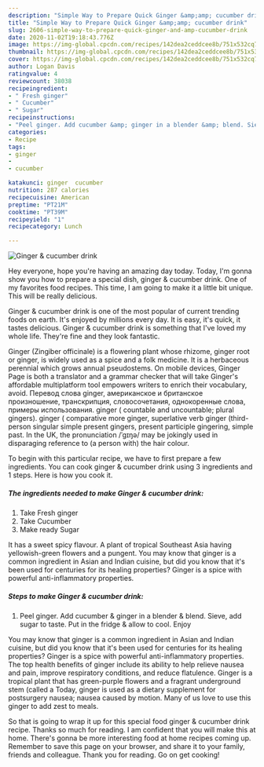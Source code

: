 ```yaml
---
description: "Simple Way to Prepare Quick Ginger &amp;amp; cucumber drink"
title: "Simple Way to Prepare Quick Ginger &amp;amp; cucumber drink"
slug: 2606-simple-way-to-prepare-quick-ginger-and-amp-cucumber-drink
date: 2020-11-02T19:18:43.776Z
image: https://img-global.cpcdn.com/recipes/142dea2ceddcee8b/751x532cq70/ginger-cucumber-drink-recipe-main-photo.jpg
thumbnail: https://img-global.cpcdn.com/recipes/142dea2ceddcee8b/751x532cq70/ginger-cucumber-drink-recipe-main-photo.jpg
cover: https://img-global.cpcdn.com/recipes/142dea2ceddcee8b/751x532cq70/ginger-cucumber-drink-recipe-main-photo.jpg
author: Logan Davis
ratingvalue: 4
reviewcount: 38038
recipeingredient:
- " Fresh ginger"
- " Cucumber"
- " Sugar"
recipeinstructions:
- "Peel ginger. Add cucumber &amp; ginger in a blender &amp; blend. Sieve, add sugar to taste. Put in the fridge &amp; allow to cool. Enjoy"
categories:
- Recipe
tags:
- ginger
- 
- cucumber

katakunci: ginger  cucumber 
nutrition: 287 calories
recipecuisine: American
preptime: "PT21M"
cooktime: "PT39M"
recipeyield: "1"
recipecategory: Lunch

---
```



![Ginger &amp; cucumber drink](https://img-global.cpcdn.com/recipes/142dea2ceddcee8b/751x532cq70/ginger-cucumber-drink-recipe-main-photo.jpg)

Hey everyone, hope you're having an amazing day today. Today, I'm gonna show you how to prepare a special dish, ginger &amp; cucumber drink. One of my favorites food recipes. This time, I am going to make it a little bit unique. This will be really delicious.

Ginger &amp; cucumber drink is one of the most popular of current trending foods on earth. It's enjoyed by millions every day. It is easy, it's quick, it tastes delicious. Ginger &amp; cucumber drink is something that I've loved my whole life. They're fine and they look fantastic.

Ginger (Zingiber officinale) is a flowering plant whose rhizome, ginger root or ginger, is widely used as a spice and a folk medicine. It is a herbaceous perennial which grows annual pseudostems. On mobile devices, Ginger Page is both a translator and a grammar checker that will take Ginger&#39;s affordable multiplatform tool empowers writers to enrich their vocabulary, avoid. Перевод слова ginger, американское и британское произношение, транскрипция, словосочетания, однокоренные слова, примеры использования. ginger ( countable and uncountable; plural gingers). ginger ( comparative more ginger, superlative verb ginger (third-person singular simple present gingers, present participle gingering, simple past. In the UK, the pronunciation /ˈɡɪŋə/ may be jokingly used in disparaging reference to (a person with) the hair colour.


To begin with this particular recipe, we have to first prepare a few ingredients. You can cook ginger &amp; cucumber drink using 3 ingredients and 1 steps. Here is how you cook it.

<!--inarticleads1-->

##### The ingredients needed to make Ginger &amp; cucumber drink:

1. Take  Fresh ginger
1. Take  Cucumber
1. Make ready  Sugar


It has a sweet spicy flavour. A plant of tropical Southeast Asia having yellowish-green flowers and a pungent. You may know that ginger is a common ingredient in Asian and Indian cuisine, but did you know that it&#39;s been used for centuries for its healing properties? Ginger is a spice with powerful anti-inflammatory properties. 

<!--inarticleads2-->

##### Steps to make Ginger &amp; cucumber drink:

1. Peel ginger. Add cucumber &amp; ginger in a blender &amp; blend. Sieve, add sugar to taste. Put in the fridge &amp; allow to cool. Enjoy


You may know that ginger is a common ingredient in Asian and Indian cuisine, but did you know that it&#39;s been used for centuries for its healing properties? Ginger is a spice with powerful anti-inflammatory properties. The top health benefits of ginger include its ability to help relieve nausea and pain, improve respiratory conditions, and reduce flatulence. Ginger is a tropical plant that has green-purple flowers and a fragrant underground stem (called a Today, ginger is used as a dietary supplement for postsurgery nausea; nausea caused by motion. Many of us love to use this ginger to add zest to meals. 

So that is going to wrap it up for this special food ginger &amp; cucumber drink recipe. Thanks so much for reading. I am confident that you will make this at home. There's gonna be more interesting food at home recipes coming up. Remember to save this page on your browser, and share it to your family, friends and colleague. Thank you for reading. Go on get cooking!

